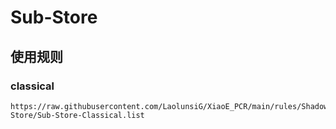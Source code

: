 # Sub-Store

## 使用规则

### classical
```
https://raw.githubusercontent.com/LaolunsiG/XiaoE_PCR/main/rules/Shadowrocket/Sub-Store/Sub-Store-Classical.list
```
